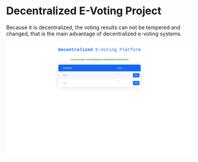 # Decentralized E-Voting Project

Because it is decentralized, the voting results can not be tempered and changed, that is the main advantage of decentralized e-voting systems.

![Screenshot](screenshot.png)
